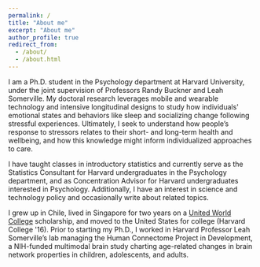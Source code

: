 ```yaml
---
permalink: /
title: "About me"
excerpt: "About me"
author_profile: true
redirect_from: 
  - /about/
  - /about.html
---
```


I am a Ph.D. student in the Psychology department at Harvard University, under the joint supervision of Professors Randy Buckner and Leah Somerville. My doctoral research leverages mobile and wearable technology and intensive longitudinal designs to study how individuals' emotional states and behaviors like sleep and socializing change following stressful experiences. Ultimately, I seek to understand how people’s response to stressors relates to their short- and long-term health and wellbeing, and how this knowledge might inform individualized approaches to care.

I have taught classes in introductory statistics and currently serve as the Statistics Consultant for Harvard undergraduates in the Psychology department, and as Concentration Advisor for Harvard undergraduates interested in Psychology. Additionally, I have an interest in science and technology policy and occasionally write about related topics.

I grew up in Chile, lived in Singapore for two years on a [United World College](https://www.uwc.org/) scholarship, and moved to the United States for college (Harvard College '16). Prior to starting my Ph.D., I worked in Harvard Professor Leah Somerville’s lab managing the Human Connectome Project in Development, a NIH-funded multimodal brain study charting age-related changes in brain network properties in children, adolescents, and adults. 

